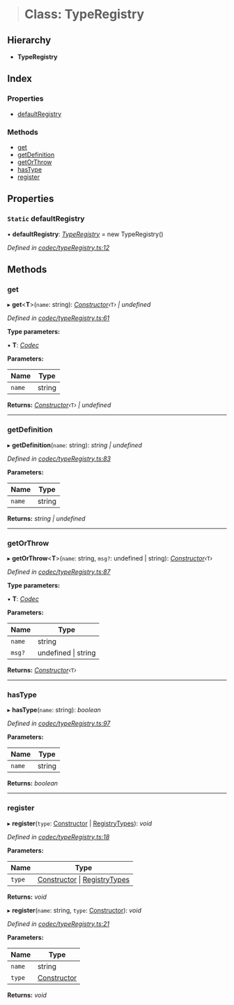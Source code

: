 > # Class: TypeRegistry

## Hierarchy

* **TypeRegistry**

## Index

### Properties

* [defaultRegistry](_codec_typeregistry_.typeregistry.md#static-defaultregistry)

### Methods

* [get](_codec_typeregistry_.typeregistry.md#get)
* [getDefinition](_codec_typeregistry_.typeregistry.md#getdefinition)
* [getOrThrow](_codec_typeregistry_.typeregistry.md#getorthrow)
* [hasType](_codec_typeregistry_.typeregistry.md#hastype)
* [register](_codec_typeregistry_.typeregistry.md#register)

## Properties

### `Static` defaultRegistry

▪ **defaultRegistry**: *[TypeRegistry](_codec_typeregistry_.typeregistry.md)* =  new TypeRegistry()

*Defined in [codec/typeRegistry.ts:12](https://github.com/polkadot-js/api/blob/604812d/packages/types/src/codec/typeRegistry.ts#L12)*

## Methods

###  get

▸ **get**<**T**>(`name`: string): *[Constructor](../interfaces/_types_.constructor.md)‹*`T`*› | undefined*

*Defined in [codec/typeRegistry.ts:61](https://github.com/polkadot-js/api/blob/604812d/packages/types/src/codec/typeRegistry.ts#L61)*

**Type parameters:**

▪ **T**: *[Codec](../interfaces/_types_.codec.md)*

**Parameters:**

Name | Type |
------ | ------ |
`name` | string |

**Returns:** *[Constructor](../interfaces/_types_.constructor.md)‹*`T`*› | undefined*

___

###  getDefinition

▸ **getDefinition**(`name`: string): *string | undefined*

*Defined in [codec/typeRegistry.ts:83](https://github.com/polkadot-js/api/blob/604812d/packages/types/src/codec/typeRegistry.ts#L83)*

**Parameters:**

Name | Type |
------ | ------ |
`name` | string |

**Returns:** *string | undefined*

___

###  getOrThrow

▸ **getOrThrow**<**T**>(`name`: string, `msg?`: undefined | string): *[Constructor](../interfaces/_types_.constructor.md)‹*`T`*›*

*Defined in [codec/typeRegistry.ts:87](https://github.com/polkadot-js/api/blob/604812d/packages/types/src/codec/typeRegistry.ts#L87)*

**Type parameters:**

▪ **T**: *[Codec](../interfaces/_types_.codec.md)*

**Parameters:**

Name | Type |
------ | ------ |
`name` | string |
`msg?` | undefined \| string |

**Returns:** *[Constructor](../interfaces/_types_.constructor.md)‹*`T`*›*

___

###  hasType

▸ **hasType**(`name`: string): *boolean*

*Defined in [codec/typeRegistry.ts:97](https://github.com/polkadot-js/api/blob/604812d/packages/types/src/codec/typeRegistry.ts#L97)*

**Parameters:**

Name | Type |
------ | ------ |
`name` | string |

**Returns:** *boolean*

___

###  register

▸ **register**(`type`: [Constructor](../interfaces/_types_.constructor.md) | [RegistryTypes](../modules/_types_.md#registrytypes)): *void*

*Defined in [codec/typeRegistry.ts:18](https://github.com/polkadot-js/api/blob/604812d/packages/types/src/codec/typeRegistry.ts#L18)*

**Parameters:**

Name | Type |
------ | ------ |
`type` | [Constructor](../interfaces/_types_.constructor.md) \| [RegistryTypes](../modules/_types_.md#registrytypes) |

**Returns:** *void*

▸ **register**(`name`: string, `type`: [Constructor](../interfaces/_types_.constructor.md)): *void*

*Defined in [codec/typeRegistry.ts:21](https://github.com/polkadot-js/api/blob/604812d/packages/types/src/codec/typeRegistry.ts#L21)*

**Parameters:**

Name | Type |
------ | ------ |
`name` | string |
`type` | [Constructor](../interfaces/_types_.constructor.md) |

**Returns:** *void*